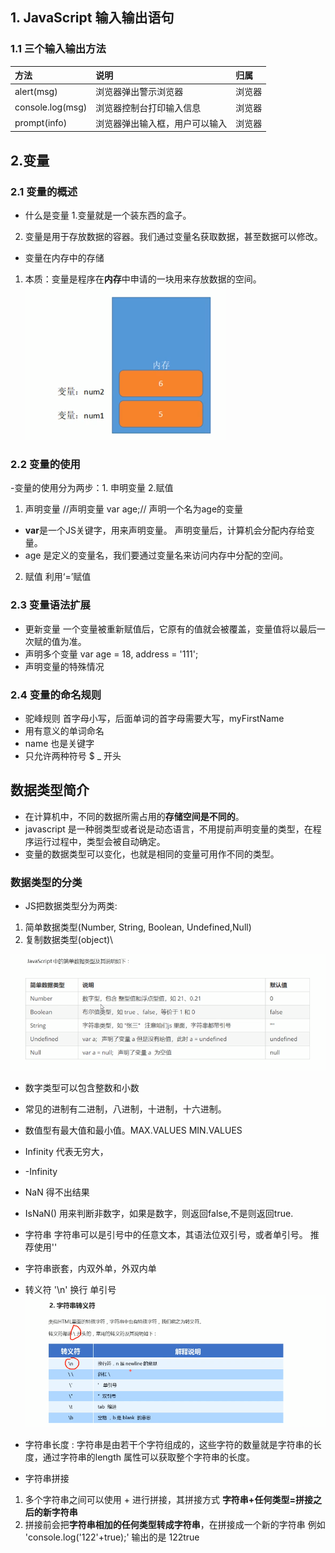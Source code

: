 ## 1. JavaScript 输入输出语句
### 1.1 三个输入输出方法
|方法|说明|归属|
|:--|:--|:--|
|alert(msg)|浏览器弹出警示浏览器|浏览器|
|console.log(msg)|浏览器控制台打印输入信息|浏览器|
|prompt(info)|浏览器弹出输入框，用户可以输入|浏览器|

## 2.变量
### 2.1 变量的概述
- 什么是变量
1.变量就是一个装东西的盒子。
2. 变量是用于存放数据的容器。我们通过变量名获取数据，甚至数据可以修改。
- 变量在内存中的存储
1. 本质：变量是程序在**内存**中申请的一块用来存放数据的空间。
![alt 内存](picture/内存.png)

### 2.2 变量的使用
-变量的使用分为两步：1. 申明变量 2.赋值
1. 声明变量
    //声明变量
    var age;// 声明一个名为age的变量

- **var**是一个JS关键字，用来声明变量。 声明变量后，计算机会分配内存给变量。
- age 是定义的变量名，我们要通过变量名来访问内存中分配的空间。
2. 赋值
利用‘=’赋值
### 2.3 变量语法扩展
- 更新变量
一个变量被重新赋值后，它原有的值就会被覆盖，变量值将以最后一次赋的值为准。
- 声明多个变量
var age = 18, address = '111'; 
-  声明变量的特殊情况
### 2.4 变量的命名规则
- 驼峰规则 首字母小写，后面单词的首字母需要大写，myFirstName
- 用有意义的单词命名
- name 也是关键字
- 只允许两种符号 $ _ 开头

## 数据类型简介
- 在计算机中，不同的数据所需占用的**存储空间是不同的**。
- javascript 是一种弱类型或者说是动态语言，不用提前声明变量的类型，在程序运行过程中，类型会被自动确定。
- 变量的数据类型可以变化，也就是相同的变量可用作不同的类型。
### 数据类型的分类
- JS把数据类型分为两类:
1. 简单数据类型(Number, String, Boolean, Undefined,Null)
2. 复制数据类型(object)\

![alt 数据类型](picture/数据类型.png)
- 数字类型可以包含整数和小数
- 常见的进制有二进制，八进制，十进制，十六进制。
-  数值型有最大值和最小值。MAX.VALUES MIN.VALUES
-  Infinity 代表无穷大，
-  -Infinity
- NaN 得不出结果

- IsNaN() 用来判断非数字，如果是数字，则返回false,不是则返回true.

- 字符串
字符串可以是引号中的任意文本，其语法位双引号，或者单引号。
推荐使用''
- 字符串嵌套，内双外单，外双内单
- 转义符 '\n' 换行 单引号
![alt 转义字符](picture/转义字符.png)

- 字符串长度 : 
字符串是由若干个字符组成的，这些字符的数量就是字符串的长度，通过字符串的length 属性可以获取整个字符串的长度。

- 字符串拼接
1. 多个字符串之间可以使用 + 进行拼接，其拼接方式 **字符串+任何类型=拼接之后的新字符串**
2. 拼接前会把**字符串相加的任何类型转成字符串**，在拼接成一个新的字符串
例如 'console.log('122'+true);'
输出的是 122true
